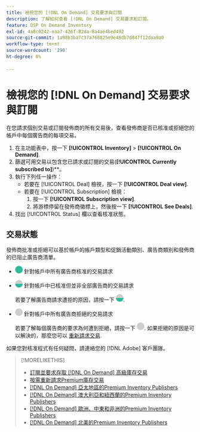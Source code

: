 ```yaml
---
title: 檢視您的 [!DNL On Demand] 交易要求與訂閱
description: 了解如何查看 [!DNL On Demand] 交易要求和訂閱。
feature: DSP On Demand Inventory
exl-id: 4a8c0242-eaa7-426f-82da-8a4ae4bed492
source-git-commit: 1a98b3ba7c37a768825e9e48db7d847f12daa9a0
workflow-type: tm+mt
source-wordcount: '290'
ht-degree: 0%

---
```


# 檢視您的 [!DNL On Demand] 交易要求與訂閱

在您請求個別交易或訂閱發佈商的所有交易後，查看發佈商是否已核准或拒絕您的帳戶中每個廣告商的每項交易。

1. 在主功能表中，按一下 **[!UICONTROL Inventory]** > **[!UICONTROL On Demand]**.
1. 篩選可用交易以包含您已請求或訂閱的交易(**[!UICONTROL Currently subscribed to]**)**。
1. 執行下列任一操作：
   * 若要在 [!UICONTROL Deal] 檢視，按一下 **[!UICONTROL Deal view]**.
   * 若要在 [!UICONTROL Subscription] 檢視：
      1. 按一下 **[!UICONTROL Subscription view]**.
      1. 將游標停留在發佈商徽標上，然後按一下 **[!UICONTROL See Deals]**.
1. 找出 [!UICONTROL Status] 欄以查看核准狀態。

## 交易狀態

發佈商批准或拒絕可以基於帳戶的帳戶類型和促銷活動類別、廣告商類別和發佈商的已阻止廣告商清單。

* ![完全批准](/help/dsp/assets/approved.png) 針對帳戶中所有廣告商核准的交易請求

* ![部分核准](/help/dsp/assets/partly-approved.png) 針對帳戶中已核准但並非全部廣告商的交易請求

   若要了解廣告商請求遭拒的原因，請按一下 ![部分核准](/help/dsp/assets/partly-approved.png).

* ![拒絕](/help/dsp/assets/denied.png) 針對帳戶中所有廣告商拒絕的交易請求

   若要了解每個廣告商的要求為何遭到拒絕，請按一下 ![拒絕](/help/dsp/assets/denied.png). 如果拒絕的原因是可以解決的，那麼您可以 [重新請求交易](/help/dsp/inventory/on-demand-inventory-rerequest.md).

如果您對核准程式有任何疑問，請連絡您的 [!DNL Adobe] 客戶團隊。

>[!MORELIKETHIS]
>
>* [訂閱並要求存取 [!DNL On Demand] 高級庫存交易](on-demand-inventory-subscribe.md)
>* [按需重新請求Premium庫存交易](on-demand-inventory-rerequest.md)
>* [[!DNL On Demand] 亞太地區的Premium Inventory Publishers](on-demand-inventory-publishers-apac.md)
>* [[!DNL On Demand] 澳大利亞和紐西蘭的Premium Inventory Publishers](on-demand-inventory-publishers-anz.md)
>* [[!DNL On Demand] 歐洲、中東和非洲的Premium Inventory Publishers](on-demand-inventory-publishers-emea.md)
>* [[!DNL On Demand] 北美的Premium Inventory Publishers](on-demand-inventory-publishers-na.md)

